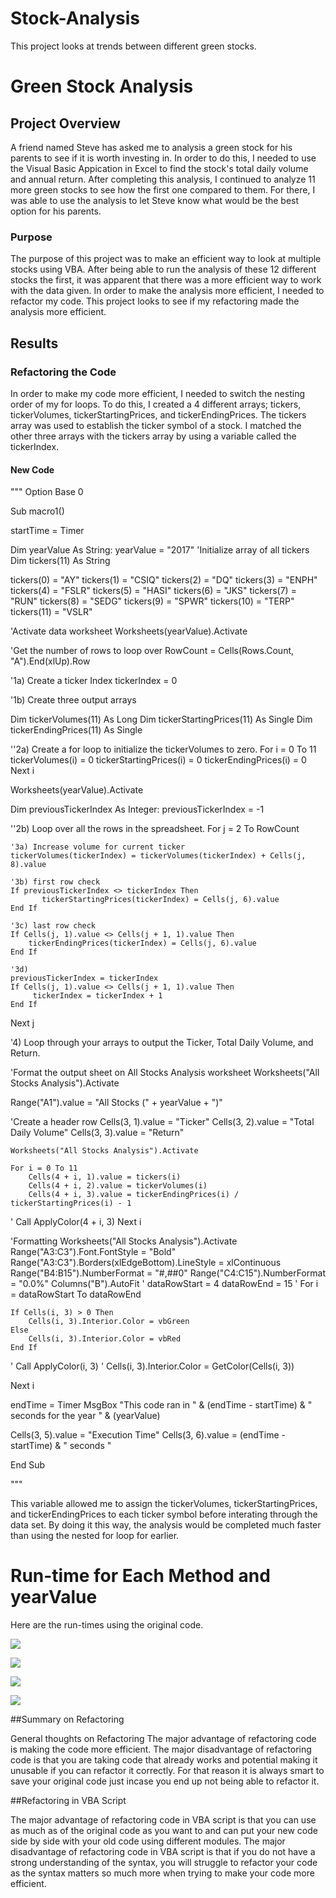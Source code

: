 # Stock-Analysis
This project looks at trends between different green stocks. 
# Green Stock Analysis

## Project Overview

A friend named Steve has asked me to analysis a green stock for his parents to see if it is worth 
investing in. In order to do this, I needed to use the Visual Basic Appication in Excel to find the 
stock's total daily volume and annual return. After completing this analysis, I continued to analyze 
11 more green stocks to see how the first one compared to them. For there, I was able to use the
analysis to let Steve know what would be the best option for his parents.

### Purpose

The purpose of this project was to make an efficient way to look at multiple stocks using VBA. After 
being able to run the analysis of these 12 different stocks the first, it was apparent that there was 
a more efficient way to work with the data given. In order to make the analysis more efficient, I needed 
to refactor my code. This project looks to see if my refactoring made the analysis more efficient.

## Results

### Refactoring the Code

In order to make my code more efficient, I needed to switch the nesting order of my for loops. To do this,
I created a 4 different arrays; tickers, tickerVolumes, tickerStartingPrices, and tickerEndingPrices. 
The tickers array was used to establish the ticker symbol of a stock. I matched the other three arrays 
with the tickers array by using a variable called the tickerIndex. 

#### New Code
"""
Option Base 0

Sub macro1()

startTime = Timer

Dim yearValue As String: yearValue = "2017"
'Initialize array of all tickers
Dim tickers(11) As String

tickers(0) = "AY"
tickers(1) = "CSIQ"
tickers(2) = "DQ"
tickers(3) = "ENPH"
tickers(4) = "FSLR"
tickers(5) = "HASI"
tickers(6) = "JKS"
tickers(7) = "RUN"
tickers(8) = "SEDG"
tickers(9) = "SPWR"
tickers(10) = "TERP"
tickers(11) = "VSLR"

'Activate data worksheet
Worksheets(yearValue).Activate

'Get the number of rows to loop over
RowCount = Cells(Rows.Count, "A").End(xlUp).Row

'1a) Create a ticker Index
tickerIndex = 0

'1b) Create three output arrays

Dim tickerVolumes(11) As Long
Dim tickerStartingPrices(11) As Single
Dim tickerEndingPrices(11) As Single


''2a) Create a for loop to initialize the tickerVolumes to zero.
For i = 0 To 11
  tickerVolumes(i) = 0
  tickerStartingPrices(i) = 0
  tickerEndingPrices(i) = 0
Next i

Worksheets(yearValue).Activate

Dim previousTickerIndex As Integer: previousTickerIndex = -1

''2b) Loop over all the rows in the spreadsheet.
For j = 2 To RowCount

    '3a) Increase volume for current ticker
    tickerVolumes(tickerIndex) = tickerVolumes(tickerIndex) + Cells(j, 8).value
    
    '3b) first row check
    If previousTickerIndex <> tickerIndex Then
           tickerStartingPrices(tickerIndex) = Cells(j, 6).value
    End If

    '3c) last row check
    If Cells(j, 1).value <> Cells(j + 1, 1).value Then
        tickerEndingPrices(tickerIndex) = Cells(j, 6).value
    End If

    '3d)
    previousTickerIndex = tickerIndex
    If Cells(j, 1).value <> Cells(j + 1, 1).value Then
         tickerIndex = tickerIndex + 1
    End If
Next j



'4) Loop through your arrays to output the Ticker, Total Daily Volume, and Return.

'Format the output sheet on All Stocks Analysis worksheet
Worksheets("All Stocks Analysis").Activate

Range("A1").value = "All Stocks (" + yearValue + ")"

'Create a header row
Cells(3, 1).value = "Ticker"
Cells(3, 2).value = "Total Daily Volume"
Cells(3, 3).value = "Return"

    Worksheets("All Stocks Analysis").Activate
    
    For i = 0 To 11
        Cells(4 + i, 1).value = tickers(i)
        Cells(4 + i, 2).value = tickerVolumes(i)
        Cells(4 + i, 3).value = tickerEndingPrices(i) / tickerStartingPrices(i) - 1
'        Call ApplyColor(4 + i, 3)
    Next i
    
'Formatting
Worksheets("All Stocks Analysis").Activate
Range("A3:C3").Font.FontStyle = "Bold"
Range("A3:C3").Borders(xlEdgeBottom).LineStyle = xlContinuous
Range("B4:B15").NumberFormat = "#,##0"
Range("C4:C15").NumberFormat = "0.0%"
Columns("B").AutoFit
'
dataRowStart = 4
dataRowEnd = 15
'
For i = dataRowStart To dataRowEnd

    If Cells(i, 3) > 0 Then
        Cells(i, 3).Interior.Color = vbGreen
    Else
        Cells(i, 3).Interior.Color = vbRed
    End If
'    Call ApplyColor(i, 3)
'    Cells(i, 3).Interior.Color = GetColor(Cells(i, 3))

Next i

endTime = Timer
MsgBox "This code ran in " & (endTime - startTime) & " seconds for the year " & (yearValue)

Cells(3, 5).value = "Execution Time"
Cells(3, 6).value = (endTime - startTime) & " seconds "

End Sub

"""

This variable allowed me to assign the tickerVolumes, tickerStartingPrices, and tickerEndingPrices to 
each ticker symbol before interating through the data set. By doing it this way, the analysis would be 
completed much faster than using the nested for loop for earlier.

###


# Run-time for Each Method and yearValue
Here are the run-times using the original code.

![](resources/runtime_for2017.png)

![](resources/runtime_for2018.png)

![](resources/VBA_challenge2017.png)

![](resources/VBA_challenge2018.png)

##Summary on Refactoring

General thoughts on Refactoring
The major advantage of refactoring code is making the code more efficient. The major disadvantage of refactoring code is that you are taking code that already works and potential making it unusable if you can refactor it correctly. For that reason it is always smart to save your original code just incase you end up not being able to refactor it.

##Refactoring in VBA Script

The major advantage of refactoring code in VBA script is that you can use as much as of the original code as you want to and can put your new code side by side with your old code using different modules. The major disadvantage of refactoring code in VBA script is that if you do not have a strong understanding of the syntax, you will struggle to refactor your code as the syntax matters so much more when trying to make your code more efficient.

